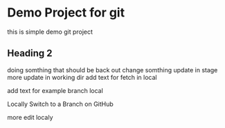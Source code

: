 # Demo Project for git
this is simple demo git project 
## Heading 2
doing somthing that should be back out
change somthing 
update in stage
more update in working dir
add text for fetch in local

add text for example branch local

Locally Switch to a Branch on GitHub

more edit localy 
